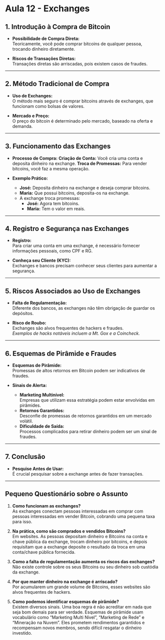 # Aula 12 - Exchanges

## 1. Introdução à Compra de Bitcoin

- **Possibilidade de Compra Direta:**  
  Teoricamente, você pode comprar bitcoins de qualquer pessoa, trocando dinheiro diretamente.

- **Riscos de Transações Diretas:**  
  Transações diretas são arriscadas, pois existem casos de fraudes.

---

## 2. Método Tradicional de Compra

- **Uso de Exchanges:**  
  O método mais seguro é comprar bitcoins através de exchanges, que funcionam como bolsas de valores.

- **Mercado e Preço:**  
  O preço do bitcoin é determinado pelo mercado, baseado na oferta e demanda.

---

## 3. Funcionamento das Exchanges

- **Processo de Compra:**
  **Criação de Conta:** Você cria uma conta e deposita dinheiro na exchange.
  **Troca de Promessas:** Para vender bitcoins, você faz a mesma operação.
  
- **Exemplo Prático:**
  - **José:** Deposita dinheiro na exchange e deseja comprar bitcoins.
  - **Maria:** Que possui bitcoins, deposita-os na exchange.
  - A exchange troca promessas: 
    - **José:** Agora tem bitcoins.
    - **Maria:** Tem o valor em reais.

---

## 4. Registro e Segurança nas Exchanges

- **Registro:**  
  Para criar uma conta em uma exchange, é necessário fornecer informações pessoais, como CPF e RG.

- **Conheça seu Cliente (KYC):**  
  Exchanges e bancos precisam conhecer seus clientes para aumentar a segurança.

---

## 5. Riscos Associados ao Uso de Exchanges

- **Falta de Regulamentação:**  
  Diferente dos bancos, as exchanges não têm obrigação de guardar os depósitos.

- **Risco de Roubo:**  
  Exchanges são alvos frequentes de hackers e fraudes.  
  *Exemplos de hacks notáveis incluem a Mt. Gox e a Coincheck.*

---

## 6. Esquemas de Pirâmide e Fraudes

- **Esquemas de Pirâmide:**  
  Promessas de altos retornos em Bitcoin podem ser indicativos de fraudes.

- **Sinais de Alerta:**
  - **Marketing Multinível:**  
    Empresas que utilizam essa estratégia podem estar envolvidas em pirâmides.
  - **Retornos Garantidos:**  
    Desconfie de promessas de retornos garantidos em um mercado volátil.
  - **Dificuldade de Saída:**  
    Processos complicados para retirar dinheiro podem ser um sinal de fraudes.

---

## 7. Conclusão

- **Pesquise Antes de Usar:**  
  É crucial pesquisar sobre a exchange antes de fazer transações.

---

## Pequeno Questionário sobre o Assunto

1. **Como funcionam as exchanges?**  
   As exchanges conectam pessoas interessadas em comprar com pessoas interessadas em vender Bitcoin, cobrando uma pequena taxa para isso.

2. **Na prática, como são comprados e vendidos Bitcoins?**  
   Em websites. As pessoas depositam dinheiro e Bitcoins na conta e chave pública da exchange, trocam dinheiro por bitcoins, e depois requisitam que a exchange deposite o resultado da troca em uma conta/chave pública fornecida.

3. **Como a falta de regulamentação aumenta os riscos das exchanges?**  
   Não existe controle sobre os seus Bitcoins ou seu dinheiro sob custódia da exchange.

4. **Por que manter dinheiro na exchange é arriscado?**  
   Por acumularem um grande volume de Bitcoins, esses websites são alvos frequentes de hackers.

5. **Como podemos identificar esquemas de pirâmide?**  
   Existem diversos sinais. Uma boa regra é não acreditar em nada que seja bom demais para ser verdade. Esquemas de pirâmide usam vocabulário como “Marketing Multi Nível”, “Marketing de Rede” e “Mineração na Nuvem”. Eles prometem rendimentos garantidos e recompensam novos membros, sendo difícil resgatar o dinheiro investido.
